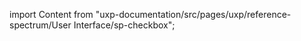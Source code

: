 
import Content from "uxp-documentation/src/pages/uxp/reference-spectrum/User Interface/sp-checkbox";

<Content query="product=photoshop"/>
